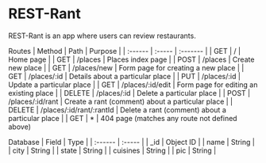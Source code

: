 # REST-Rant

REST-Rant is an app where users can review restaurants.

Routes
| Method |  Path |  Purpose |
| :------ | :----- |  :------- |
| GET | / | Home page |
| GET | /places | Places index page |
| POST | /places | Create new place |
| GET | /places/new | Form page for creating a new place |
| GET | /places/:id | Details about a particular place |
| PUT | /places/:id | Update a particular place |
| GET | /places/:id/edit | Form page for editing an existing place |
| DELETE | /places/:id | Delete a particular place |
| POST | /places/:id/rant | Create a rant (comment) about a particular place |
| DELETE | /places/:id/rant/:rantId | Delete a rant (comment) about a particular place |
| GET | * | 404 page (matches any route not defined above)

Database 
| Field |  Type |
| :------ | :----- |
| _id | Object ID |
| name | String |
| city | String |
| state | String |
| cuisines | String |
| pic | String |